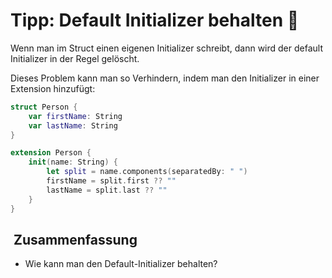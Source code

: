 # Tipp: Default Initializer behalten 🛫

Wenn man im Struct einen eigenen Initializer schreibt, dann wird der default Initializer in der Regel gelöscht.

Dieses Problem kann man so Verhindern, indem man den Initializer in einer Extension hinzufügt:

```swift
struct Person {
    var firstName: String
    var lastName: String
}

extension Person {
    init(name: String) {
        let split = name.components(separatedBy: " ")
        firstName = split.first ?? ""
        lastName = split.last ?? ""
    }
}
```

##  Zusammenfassung
- Wie kann man den Default-Initializer behalten?